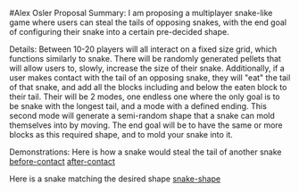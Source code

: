 #Alex Osler Proposal
Summary: I am proposing a multiplayer snake-like game where users can steal the tails of opposing snakes, with the end goal of configuring their snake into a certain pre-decided shape.

Details: Between 10-20 players will all interact on a fixed size grid, which functions similarly to snake. There will be randomly generated pellets that will allow users to, slowly, increase the size of their snake. Additionally, if a user makes contact with the tail of an opposing snake, they will "eat" the tail of that snake, and add all the blocks including and below the eaten block to their tail. Their will be 2 modes, one endless one where the only goal is to be snake with the longest tail, and a mode with a defined ending. This second mode will generate a semi-random shape that a snake can mold themselves into by moving. The end goal will be to have the same or more blocks as this required shape, and to mold your snake into it.

Demonstrations:
Here is how a snake would steal the tail of another snake
[before-contact](before-contact.png)
[after-contact](after-contact.png)

Here is a snake matching the desired shape
[snake-shape](snake-shape-final.png)
